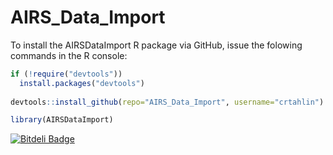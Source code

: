 AIRS_Data_Import
================

To install the AIRSDataImport R package via GitHub, issue the folowing commands in the R console:

```r
if (!require("devtools"))
  install.packages("devtools")
  
devtools::install_github(repo="AIRS_Data_Import", username="crtahlin")

library(AIRSDataImport)
```


[![Bitdeli Badge](https://d2weczhvl823v0.cloudfront.net/crtahlin/airs_data_import/trend.png)](https://bitdeli.com/free "Bitdeli Badge")

